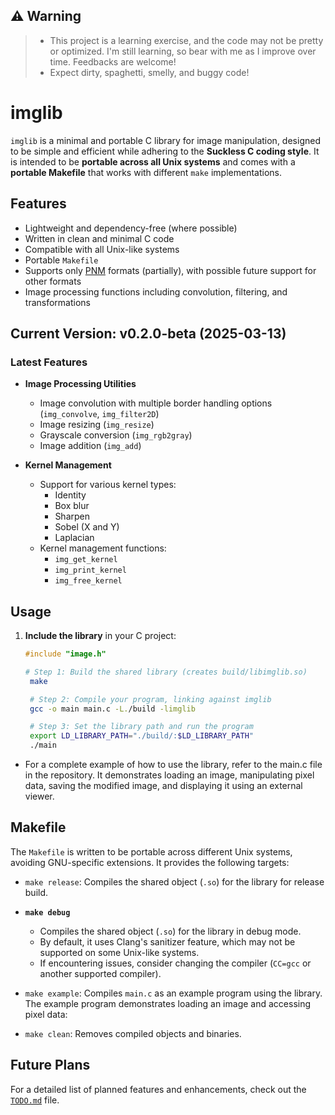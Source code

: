 ## ⚠️ Warning

> - This project is a learning exercise, and the code may not be pretty or optimized. I'm still learning, so bear with me as I improve over time. Feedbacks are welcome! <br>
> - Expect dirty, spaghetti, smelly, and buggy code! <br>

# imglib

`imglib` is a minimal and portable C library for image manipulation, designed to be simple and efficient while adhering to the **Suckless C coding style**. It is intended to be **portable across all Unix systems** and comes with a **portable Makefile** that works with different `make` implementations.


## Features
- Lightweight and dependency-free (where possible)
- Written in clean and minimal C code
- Compatible with all Unix-like systems
- Portable `Makefile`
- Supports only [PNM](https://netpbm.sourceforge.net/doc/pnm.html) formats (partially), with possible future support for other formats
- Image processing functions including convolution, filtering, and transformations

## Current Version: v0.2.0-beta (2025-03-13)

### Latest Features
- **Image Processing Utilities**
  - Image convolution with multiple border handling options (`img_convolve`, `img_filter2D`)
  - Image resizing (`img_resize`)
  - Grayscale conversion (`img_rgb2gray`)
  - Image addition (`img_add`)

- **Kernel Management**
  - Support for various kernel types:
    - Identity
    - Box blur
    - Sharpen
    - Sobel (X and Y)
    - Laplacian
  - Kernel management functions:
    - `img_get_kernel`
    - `img_print_kernel`
    - `img_free_kernel`

## Usage

1. **Include the library** in your C project:  
   ```c
   #include "image.h"
   ```
   ```sh
   # Step 1: Build the shared library (creates build/libimglib.so)
    make  

    # Step 2: Compile your program, linking against imglib
    gcc -o main main.c -L./build -limglib  

    # Step 3: Set the library path and run the program
    export LD_LIBRARY_PATH="./build/:$LD_LIBRARY_PATH"
    ./main
    ```

- For a complete example of how to use the library, refer to the main.c file in the repository. It demonstrates loading an image, manipulating pixel data, saving the modified image, and displaying it using an external viewer.

## Makefile
The `Makefile` is written to be portable across different Unix systems, avoiding GNU-specific extensions. It provides the following targets:

- `make release`: Compiles the shared object (`.so`) for the library for release build.
- **`make debug`**  
  - Compiles the shared object (`.so`) for the library in debug mode.
  - By default, it uses Clang's sanitizer feature, which may not be supported on some Unix-like systems.
  - If encountering issues, consider changing the compiler (`CC=gcc` or another supported compiler).

- `make example`: Compiles `main.c` as an example program using the library. The example program demonstrates loading an image and accessing pixel data:
- `make clean`: Removes compiled objects and binaries.


## Future Plans

For a detailed list of planned features and enhancements, check out the [`TODO.md`](TODO.md) file.
